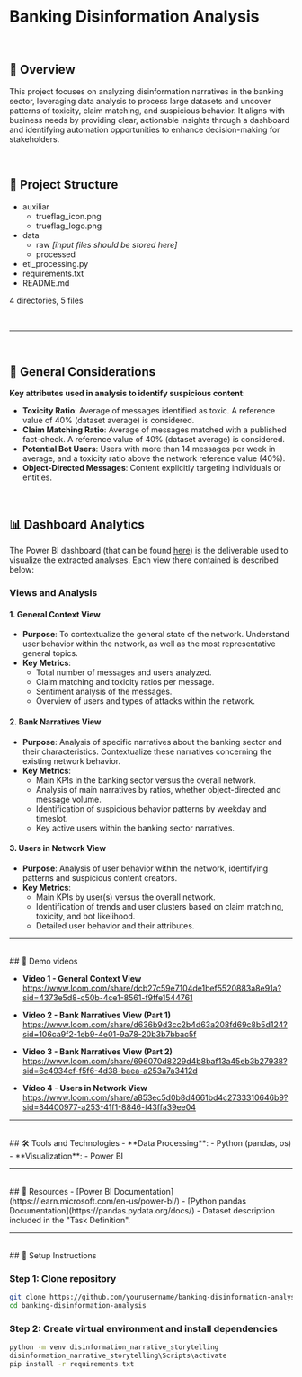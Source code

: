 # Banking Disinformation Analysis

<br>

## 📖 Overview
This project focuses on analyzing disinformation narratives in the banking sector, leveraging data analysis to process large datasets and uncover patterns of toxicity, claim matching, and suspicious behavior. It aligns with business needs by providing clear, actionable insights through a dashboard and identifying automation opportunities to enhance decision-making for stakeholders.

<br>

## 📂 Project Structure

- auxiliar
  - trueflag_icon.png
  - trueflag_logo.png
- data
  - raw *[input files should be stored here]*
  - processed
- etl_processing.py
- requirements.txt
- README.md

4 directories, 5 files

<br>

---

<br>

## 🎯 General Considerations

**Key attributes used in analysis to identify suspicious content**:
   - **Toxicity Ratio**: Average of messages identified as toxic. A reference value of 40% (dataset average) is considered.
   - **Claim Matching Ratio**: Average of messages matched with a published fact-check. A reference value of 40% (dataset average) is considered.
   - **Potential Bot Users**: Users with more than 14 messages per week in average, and a toxicity ratio above the network reference value (40%).
   - **Object-Directed Messages**: Content explicitly targeting individuals or entities.
       
<br>

## 📊 Dashboard Analytics

The Power BI dashboard (that can be found [here](https://app.powerbi.com/view?r=eyJrIjoiM2I2NDExYjQtMGJhNy00YjgyLTg1N2UtMGZjODE2YWFjNzViIiwidCI6ImU3ZjUzZjNmLTYzNmItNDNhZC04MDdlLTU3Yzk2NmZmN2RiOCIsImMiOjh9)) is the deliverable used to visualize the extracted analyses. Each view there contained is described below:

### Views and Analysis

#### 1. General Context View

- **Purpose**: To contextualize the general state of the network. Understand user behavior within the network, as well as the most representative general topics.
- **Key Metrics**:
  - Total number of messages and users analyzed.
  - Claim matching and toxicity ratios per message.
  - Sentiment analysis of the messages.
  - Overview of users and types of attacks within the network.

#### 2. Bank Narratives View

- **Purpose**: Analysis of specific narratives about the banking sector and their characteristics. Contextualize these narratives concerning the existing network behavior.
- **Key Metrics**:
  - Main KPIs in the banking sector versus the overall network.
  - Analysis of main narratives by ratios, whether object-directed and message volume.
  - Identification of suspicious behavior patterns by weekday and timeslot.
  - Key active users within the banking sector narratives.

#### 3. Users in Network View

- **Purpose**: Analysis of user behavior within the network, identifying patterns and suspicious content creators.
- **Key Metrics**:
  - Main KPIs by user(s) versus the overall network.
  - Identification of trends and user clusters based on claim matching, toxicity, and bot likelihood.
  - Detailed user behavior and their attributes.
    
---

<br>
## 🎥 Demo videos

- **Video 1 - General Context View**
  https://www.loom.com/share/dcb27c59e7104de1bef5520883a8e91a?sid=4373e5d8-c50b-4ce1-8561-f9ffe1544761

 - **Video 2 - Bank Narratives View (Part 1)**
   https://www.loom.com/share/d636b9d3cc2b4d63a208fd69c8b5d124?sid=106ca9f2-1eb9-4e01-9a78-20b3b7bbac5f

 - **Video 3 - Bank Narratives View (Part 2)**
   https://www.loom.com/share/696070d8229d4b8baf13a45eb3b27938?sid=6c4934cf-f5f6-4d38-baea-a253a7a3412d

 - **Vídeo 4 - Users in Network View**
   https://www.loom.com/share/a853ec5d0b8d4661bd4c2733310646b9?sid=84400977-a253-41f1-8846-f43ffa39ee04

---
<br>
## 🛠 Tools and Technologies
- **Data Processing**:
  - Python (pandas, os)
- **Visualization**:
  - Power BI

---
<br>
## 🔗 Resources
- [Power BI Documentation](https://learn.microsoft.com/en-us/power-bi/)
- [Python pandas Documentation](https://pandas.pydata.org/docs/)
- Dataset description included in the "Task Definition".

---
<br>
## 🚀 Setup Instructions

### Step 1: Clone repository
```bash
git clone https://github.com/yourusername/banking-disinformation-analysis.git
cd banking-disinformation-analysis
```

### Step 2: Create virtual environment and install dependencies
```bash
python -m venv disinformation_narrative_storytelling
disinformation_narrative_storytelling\Scripts\activate
pip install -r requirements.txt
```


